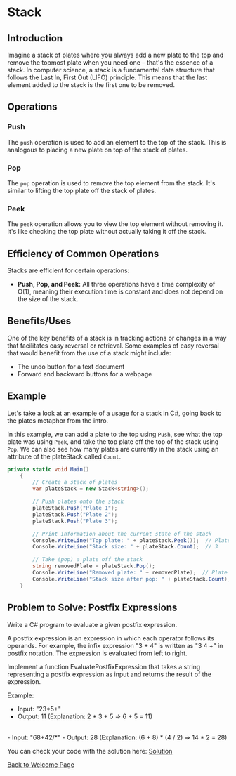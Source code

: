 # Stack

## Introduction

Imagine a stack of plates where you always add a new plate to the top and remove the topmost plate when you need one –
that's the essence of a stack. In computer science, a stack is a fundamental data structure that follows the Last In,
First Out (LIFO) principle. This means that the last element added to the stack is the first one to be removed.

## Operations

### Push

The `push` operation is used to add an element to the top of the stack. This is analogous to placing a new plate on top
of the stack of plates.

### Pop

The `pop` operation is used to remove the top element from the stack. It's similar to lifting the top plate off the
stack of plates.

### Peek

The `peek` operation allows you to view the top element without removing it. It's like checking the top plate without
actually taking it off the stack.

## Efficiency of Common Operations

Stacks are efficient for certain operations:

- **Push, Pop, and Peek:** All three operations have a time complexity of O(1), meaning their execution time is
constant and does not depend on the size of the stack.

## Benefits/Uses

One of the key benefits of a stack is in tracking actions or changes in a way that facilitates easy reversal or
retrieval. Some examples of easy reversal that would benefit from the use of a stack might include:

- The undo button for a text document
- Forward and backward buttons for a webpage

## Example

Let's take a look at an example of a usage for a stack in C#, going back to the plates metaphor from the intro.

In this example, we can add a plate to the top using `Push`, see what the top plate was using `Peek`, and take the
top plate off the top of the stack using `Pop`. We can also see how many plates are currently in the stack using
an attribute of the plateStack called `Count`.

```csharp
private static void Main()
    {
        // Create a stack of plates
        var plateStack = new Stack<string>();

        // Push plates onto the stack
        plateStack.Push("Plate 1");
        plateStack.Push("Plate 2");
        plateStack.Push("Plate 3");

        // Print information about the current state of the stack
        Console.WriteLine("Top plate: " + plateStack.Peek());  // Plate 3
        Console.WriteLine("Stack size: " + plateStack.Count);  // 3

        // Take (pop) a plate off the stack
        string removedPlate = plateStack.Pop();
        Console.WriteLine("Removed plate: " + removedPlate);  // Plate 3
        Console.WriteLine("Stack size after pop: " + plateStack.Count);  // 2
    }
```

## Problem to Solve: Postfix Expressions

Write a C# program to evaluate a given postfix expression.

A postfix expression is an expression in which each operator follows its operands.
For example, the infix expression "3 + 4" is written as "3 4 +" in postfix notation. The expression is evaluated from
left to right.

Implement a function EvaluatePostfixExpression that takes a string representing a postfix expression as input and
returns the result of the expression.

Example:
- Input: "23*5+"
- Output: 11 (Explanation: 2 * 3 + 5 => 6 + 5 = 11)
<br>
- Input: "68+42/*"
- Output: 28 (Explanation: (6 + 8) * (4 / 2) => 14 * 2 = 28)

You can check your code with the solution here: [Solution](ds1-solution/Program.cs)

[Back to Welcome Page](0-welcome.md)